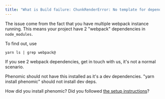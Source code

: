 ```yaml
---
title: "What is Build failure: ChunkRenderError: No template for dependency: TemplateArgumentDependency?"
---
```


The issue come from the fact that you have multiple webpack instance running.
This means your project have 2 "webpack" dependencies in ``node_modules``.

To find out, use

```console
yarn ls | grep webpack@
```

If you see 2 webpack dependencies, get in touch with us, it's not a normal
scenario.

Phenomic should not have this installed as it's a dev dependencies.
"yarn install phenomic" should not install dev deps.

How did you install phenomic?
Did you followed [the setup instructions](/docs/setup/)?
